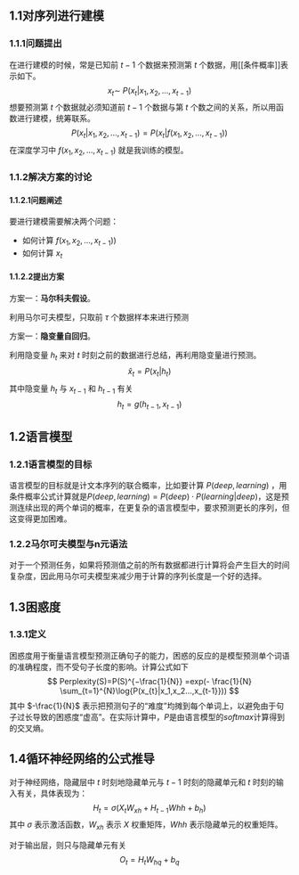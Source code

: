 ## 1.1对序列进行建模

### 1.1.1问题提出

在进行建模的时候，常是已知前 $t-1$ 个数据来预测第 $t$ 个数据，用[[条件概率]]表示如下。
$$
x_t \sim~ P(x_t | x_1, x_2,...,x_{t-1})
$$
想要预测第 $t$ 个数据就必须知道前 $t-1$ 个数据与第 $t$ 个数之间的关系，所以用函数进行建模，统筹联系。
$$
P(x_t | x_1, x_2,...,x_{t-1}) =P(x_t | f(x_1, x_2,...,x_{t-1}))
$$
在深度学习中 $f(x_1, x_2,...,x_{t-1})$ 就是我训练的模型。

### 1.1.2解决方案的讨论

#### 1.1.2.1问题阐述

要进行建模需要解决两个问题：

- 如何计算 $f(x_1, x_2,...,x_{t-1}))$ 
- 如何计算 $x_t$

#### 1.1.2.2提出方案

方案一：**马尔科夫假设**。

利用马尔可夫模型，只取前 $\tau$ 个数据样本来进行预测

方案一：**隐变量自回归**。

利用隐变量 $h_{t}$ 来对 $t$ 时刻之前的数据进行总结，再利用隐变量进行预测。
$$
\hat{x}_t = P(x_t|h_t)
$$
其中隐变量 $h_t$ 与 $x_{t-1}$ 和 $h_{t-1}$ 有关
$$
h_t = g(h_{t-1},x_{t-1})
$$

## 1.2语言模型

### 1.2.1语言模型的目标

语言模型的目标就是计文本序列的联合概率，比如要计算 $P(deep, learning)$ ，用条件概率公式计算就是$P(deep, learning) = P(deep) \cdot P(learning|deep)$，这是预测连续出现的两个单词的概率，在更复杂的语言模型中，要求预测更长的序列，但这变得更加困难。

### 1.2.2马尔可夫模型与n元语法

对于一个预测任务，如果将预测值之前的所有数据都进行计算将会产生巨大的时间复杂度，因此用马尔可夫模型来减少用于计算的序列长度是一个好的选择。

## 1.3困惑度

### 1.3.1定义

困惑度用于衡量语言模型预测正确句子的能力，困惑的反应的是模型预测单个词语的准确程度，而不受句子长度的影响。计算公式如下
$$
Perplexity(S)=P(S)^{−\frac{1}{N}} =exp(- \frac{1}{N} \sum_{t=1}^{N}\log{P(x_{t}|x_1,x_2...,x_{t-1}}))
$$
其中 $-\frac{1}{N}$ 表示把预测句子的“难度”均摊到每个单词上，以避免由于句子过长导致的困惑度“虚高”。在实际计算中，$P$是由语言模型的$softmax$计算得到的交叉熵。

## 1.4循环神经网络的公式推导
对于神经网络，隐藏层中 $t$ 时刻地隐藏单元与 $t-1$ 时刻的隐藏单元和 $t$ 时刻的输入有关，具体表现为：
$$
H_t = \sigma (X_tW_{xh} + H_{t-1}W{hh} + b_h)
$$
其中 $\sigma$ 表示激活函数，$W_{xh}$ 表示 $X$ 权重矩阵，$W{hh}$ 表示隐藏单元的权重矩阵。

对于输出层，则只与隐藏单元有关
$$
O_t  = H_tW_{hq} + b_{q}
$$

